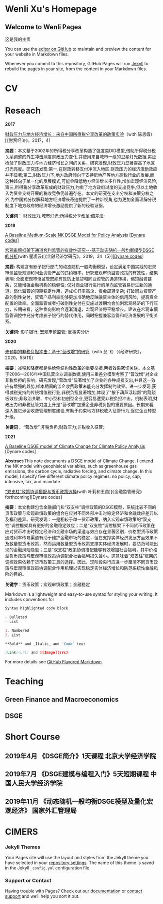 # Wenli Xu's Homepage
## Welcome to Wenli Pages

这是我的主页

You can use the [editor on GitHub](https://github.com/wenddymacro/Wenddy-XU/edit/gh-pages/index.md) to maintain and preview the content for your website in Markdown files.

Whenever you commit to this repository, GitHub Pages will run [Jekyll](https://jekyllrb.com/) to rebuild the pages in your site, from the content in your Markdown files.

# CV

# Reseach

**2017**

[财政压力与地方经济增长：来自中国所得税分享改革的政策实验](https://github.com/wenddymacro/paper/blob/main/%E8%B4%A2%E6%94%BF%E5%8E%8B%E5%8A%9B%E4%B8%8E%E5%9C%B0%E5%8C%BA%E7%BB%8F%E6%B5%8E%E5%A2%9E%E9%95%BF/40%EF%BC%88%E8%B4%A2%E8%B4%B8%E7%BB%8F%E6%B5%8E%EF%BC%89%E8%B4%A2%E6%94%BF%E5%8E%8B%E5%8A%9B%E4%B8%8E%E5%9C%B0%E5%8C%BA%E7%BB%8F%E6%B5%8E%E5%A2%9E%E9%95%BF.pdf)（with 陈思霞）[《财贸经济》，2017，4]

**摘要**：本文基于2002年的所得税分享改革构造了强度类DID模型,借助所得税分税关系调整的外生冲击测度财政压力变化,并使用来自城市一级的卫星灯光数据,实证检验了财政压力与地方经济增长之间的关系。研究发现,财政压力显著提高了地区灯光亮度。研究还发现:第一,在财政转移支付净流入地区,财政压力的经济激励效应并不显著;第二,财政压力下,地方政府倾向于支持房地产等地方高税行业的发展,而这种趋向于单一化的发展模式,可能会降低地方经济增长多样性,增加宏观经济风险;第三,所得税分享改革形成的财政压力,约束了地方政府过度的支出竞争,但以土地收入为资金支持开展的税收竞争仍普遍存在。本文的研究在支出分权和决策分权之外,为中国式分权解释地方经济增长奇迹提供了一种新视角,也为更加全面理解分税制度下地方政府的经济增长激励提供了新的经验证据。 

**关键词**：	财政压力;城市灯光;所得税分享改革;倍差法;

**2019**

[A Baseline Medium-Scale NK DSGE Model for Policy Analysis](https://mpra.ub.uni-muenchen.de/93167/1/MPRA_paper_93167.pdf)  [[Dynare codes]](https://forum.dynare.org/t/note-on-a-medium-scale-dsge-model-with-fiscal-and-monetary-policy/13559)



[宏观审慎框架下通道套利监管的有效性研究---基于动态随机一般均衡模型DSGE的分析](https://github.com/wenddymacro/paper/blob/main/%E4%B8%AD%E5%9B%BD%E7%9A%84%E5%AE%8F%E8%A7%82%E5%AE%A1%E6%85%8E%E6%94%BF%E7%AD%96/59%E5%AE%8F%E8%A7%82%E5%AE%A1%E6%85%8E%E6%A1%86%E6%9E%B6%E4%B8%8B%E9%80%9A%E9%81%93%E5%A5%97%E5%88%A9%E7%9B%91%E7%AE%A1%E7%9A%84%E6%9C%89%E6%95%88_%E7%9C%81%E7%95%A5_%E6%9C%BA%E4%B8%80%E8%88%AC%E5%9D%87%E8%A1%A1%E6%A8%A1%E5%9E%8B_DSGE_%E7%9A%84%E5%88%86%E6%9E%90_%E7%9E%BF%E5%87%8C%E4%BA%91.pdf)(with 瞿凌云)[《金融经济学研究》，2019，34（5）][[Dynare codes]](https://github.com/wenddymacro/paper/blob/main/%E4%B8%AD%E5%9B%BD%E7%9A%84%E5%AE%8F%E8%A7%82%E5%AE%A1%E6%85%8E%E6%94%BF%E7%AD%96/%E5%85%A8%E9%9D%A2%E7%9B%91%E7%AE%A1.zip)

**摘要:** 构建含有影子银行部门的动态随机一般均衡模型，设定满足中国实践的宏观审慎监管规则和同业资管产品的违约概率，研究宏观审慎监管政策的有效性，结果表明: 全面宏观审慎监管既能有效防止信贷和同业资管的通道转换，缩短融资链条，又能增强金融机构的稳健性; 仅对商业银行进行的单向监管容易衍生新的通道，弱化监管的预期稳定作用，造成杠杆率高企、资金周转复杂; 打破同业资管产品的刚性兑付，资管产品利率能够更加准确地反映融资主体的信用风险，提高资金配置的效率。全面监管或者打破刚性兑付在实施过渡期均会加剧宏观经济的下行压力，长期来看，这种负向影响会逐渐消退，宏观经济将平稳增长。建议在宏观审慎监管调控中充分考虑影子银行的替代作用，同时把握兼容监管和经济发展的平衡关系。

**关键词:** 影子银行; 宏观审慎监管; 反事实分析


**2020**

[未预期的非税负担冲击：基于“营改增”的研究](https://kns.cnki.net/kcms/detail/detail.aspx?dbcode=CJFD&dbname=CJFDLAST2021&filename=JJYJ202011006&v=x7X5dmdiedOhjo56aY7kVmvgtdRV6zTvTxD%25mmd2BvTgv0CRMwcj5P07slTi8w9gG74nM)（with 彭飞）（《经济研究》，2020，55(11)）

**摘要**：减税和降费都是供给侧结构性改革的重要举措,两者效果密切关联。本文基于2006—2016年中国私营企业调查数据,使用三重差分模型考察了"营改增"对企业非税负担的影响。研究发现,"营改增"显著增加了企业的各种规费支出,并且这一效应有增强的趋势,样本期间的涉企收费政策未能充分发挥制约效果。进一步发现,获得减税支持的传统增值税行业,非税负担显著增加,体现了"按下葫芦浮起瓢"的跷跷板效应;非政治关联、中小型和初创型企业,更容易遭受非税负担冲击。机制表明,财政压力和非税征管力度上升是"营改增"加重企业非税负担的重要原因。长期来看,深入推进涉企收费管理制度建设,有助于约束地方非税收入征管行为,促进企业转型升级。 

**关键词**：	“营改增”;非税负担;财政压力;非税收入征管;

**2021**

[A Baseline DSGE model of Climate Change for Climate Policy Analysis](https://mpra.ub.uni-muenchen.de/109234/)
[Dynare codes]

**Abstract**:This note documents a DSGE model of Climate Change. I extend the NK model with geophisical variables, such as greenhouse gas emissions, the carbon cycle, radiative forcing, and climate change. In this model, I specify five different climate policy regimes: no policy, cap, intensive, tax, and mandate.

[“双支柱”政策协调搭配与货币政策选择]()(with 叶莉和王苗)[《金融监管研究》forthcoming][Dynare codes]

**摘要**：本文构建包含金融部门和“双支柱”调控政策的DSGE模型，系统比较不同的货币政策与宏观审慎政策的组合在应对不同外部冲击时稳定经济和金融效应差异以及福利差异。研究发现：一是相较于单一货币政策，纳入宏观审慎政策的“双支柱”调控框架具有更好的金融稳定效应；二是“双支柱”调控框架下不同货币政策在应对货币冲击时稳定经济和金融市场的渠道与效应存在显著区别，价格型货币政策通过利率传导渠道有助于维护金融市场的稳定，但在支撑实体经济发展方面效果不及数量型货币政策，然而运用数量型货币政策支撑实体经济发展时，要防范可能出现的金融风险隐患；三是“双支柱”政策协调搭配能够有效增加社会福利，其中价格型货币政策与宏观审慎政策协调配合社会福利损失最小。这意味着“双支柱”框架的调控效果依赖于货币政策工具的选择。因此，现阶段央行应进一步厘清不同货币政策与宏观审慎政策协调配合作用机理以实现稳定实体经济增长和防范系统性金融风险的目的。

**关键字**：货币政策；宏观审慎政策；金融稳定




Markdown is a lightweight and easy-to-use syntax for styling your writing. It includes conventions for

```markdown
Syntax highlighted code block

- Bulleted
- List

1. Numbered
2. List

**Bold** and _Italic_ and `Code` text

[Link](url) and ![Image](src)
```

For more details see [GitHub Flavored Markdown](https://guides.github.com/features/mastering-markdown/).


# Teaching
## Green Finance and Macroeconomics
## DSGE

# Short Course
## 2019年4月     《DSGE简介》1天课程     北京大学经济学院
## 2019年7月     《DSGE建模与编程入门》5天短期课程    中国人民大学经济学院
## 2019年11月    《动态随机一般均衡DSGE模型及量化宏观经济》    国家外汇管理局



# CIMERS

### Jekyll Themes

Your Pages site will use the layout and styles from the Jekyll theme you have selected in your [repository settings](https://github.com/wenddymacro/Wenddy-XU/settings/pages). The name of this theme is saved in the Jekyll `_config.yml` configuration file.

### Support or Contact

Having trouble with Pages? Check out our [documentation](https://docs.github.com/categories/github-pages-basics/) or [contact support](https://support.github.com/contact) and we’ll help you sort it out.
